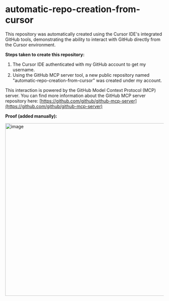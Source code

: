 # automatic-repo-creation-from-cursor

This repository was automatically created using the Cursor IDE's integrated GitHub tools, demonstrating the ability to interact with GitHub directly from the Cursor environment.

**Steps taken to create this repository:**

1.  The Cursor IDE authenticated with my GitHub account to get my username.
2.  Using the GitHub MCP server tool, a new public repository named "automatic-repo-creation-from-cursor" was created under my account.

This interaction is powered by the GitHub Model Context Protocol (MCP) server. You can find more information about the GitHub MCP server repository here: [https://github.com/github/github-mcp-server](https://github.com/github/github-mcp-server)

**Proof (added manually):**

<img width="547" alt="image" src="https://github.com/user-attachments/assets/b65c9942-926a-4fa6-8ada-0c3abb19aa69" />
